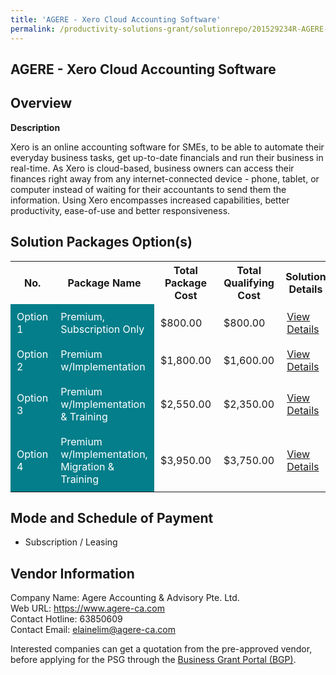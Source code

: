 ```yaml
---
title: 'AGERE - Xero Cloud Accounting Software'
permalink: /productivity-solutions-grant/solutionrepo/201529234R-AGERE-Xro-Cloud-ACC-Softwr-G
---
```


## AGERE - Xero Cloud Accounting Software

## Overview

**Description**

Xero is an online accounting software for SMEs, to be able to automate their everyday business tasks, get up-to-date financials and run their business in real-time. As Xero is cloud-based, business owners can access their finances right away from any internet-connected device - phone, tablet, or computer instead of waiting for their accountants to send them the information. Using Xero encompasses increased capabilities, better productivity, ease-of-use and better responsiveness.

## Solution Packages Option(s)

<table>
<tr>
<th><b>No.</b></th>
<th><b>Package Name</b></th>
<th><b>Total Package Cost</b></th>
<th><b>Total Qualifying Cost</b></th>
<th><b>Solution Details</b></th>
</tr>
<tr>
<td style='padding: 10px; background-color: #037E8A; color: #FFFFFF;'>Option 1</td>
<td style='padding: 10px; background-color: #037E8A; color: #FFFFFF;'>Premium, Subscription Only</td>
<td style='padding: 10px;'>$800.00</td>
<td style='padding: 10px;'>$800.00</td>
<td style='padding: 10px;'><a href='/images/psg/Agere_XeroCloudAccounting_01082024_Desensitised_Annex3_Part1.pdf' target='_blank'>View Details</a></td>
</tr>
<tr>
<td style='padding: 10px; background-color: #037E8A; color: #FFFFFF;'>Option 2</td>
<td style='padding: 10px; background-color: #037E8A; color: #FFFFFF;'>Premium w/Implementation</td>
<td style='padding: 10px;'>$1,800.00</td>
<td style='padding: 10px;'>$1,600.00</td>
<td style='padding: 10px;'><a href='/images/psg/Agere_XeroCloudAccounting_01082024_Desensitised_Annex3_Part2.pdf' target='_blank'>View Details</a></td>
</tr>
<tr>
<td style='padding: 10px; background-color: #037E8A; color: #FFFFFF;'>Option 3</td>
<td style='padding: 10px; background-color: #037E8A; color: #FFFFFF;'>Premium w/Implementation & Training</td>
<td style='padding: 10px;'>$2,550.00</td>
<td style='padding: 10px;'>$2,350.00</td>
<td style='padding: 10px;'><a href='/images/psg/Agere_XeroCloudAccounting_01082024_Desensitised_Annex3_Part3.pdf' target='_blank'>View Details</a></td>
</tr>
<tr>
<td style='padding: 10px; background-color: #037E8A; color: #FFFFFF;'>Option 4</td>
<td style='padding: 10px; background-color: #037E8A; color: #FFFFFF;'>Premium w/Implementation, Migration
& Training</td>
<td style='padding: 10px;'>$3,950.00</td>
<td style='padding: 10px;'>$3,750.00</td>
<td style='padding: 10px;'><a href='/images/psg/Agere_XeroCloudAccounting_01082024_Desensitised_Annex3_Part4.pdf' target='_blank'>View Details</a></td>
</tr>
</table>

## Mode and Schedule of Payment

 - Subscription / Leasing

## Vendor Information

 Company Name: Agere Accounting & Advisory Pte. Ltd.<br>Web URL: https://www.agere-ca.com <br>Contact Hotline: 63850609<br>Contact Email: elainelim@agere-ca.com <br>

Interested companies can get a quotation from the pre-approved vendor, before applying for the PSG through the <a href='https://www.businessgrants.gov.sg/' target='_blank' rel='noopener'>Business Grant Portal (BGP)</a>.

<script src="/jquery/resize-tables.js"></script>
